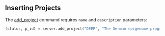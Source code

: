 ## Inserting Projects

The [add_project](http://deepblue.mpi-inf.mpg.de/api.html#api-add_project) command requires ```name``` and ```description``` parameters:


```python
(status, p_id) = server.add_project("DEEP", "The German epigenome programme ‘DEEP’", user_key)
```
